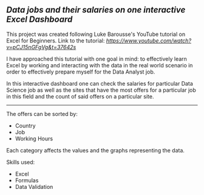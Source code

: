 ***Data jobs and their salaries on one interactive Excel Dashboard***
-
This project was created following Luke Barousse's YouTube tutorial on Excel for Beginners.
Link to the tutorial: *https://www.youtube.com/watch?v=pCJ15nGFgVg&t=37642s* 

I have approached this tutorial with one goal in mind: to effectively learn Excel by working and interacting with the data in the real world scenario in order to effectively prepare myself for the Data Analyst job.

In this interactive dashboard one can check the salaries for particular Data Science job as well as the sites that have the most offers for a particular job in this field and the count of said offers on a particular site.

---

The offers can be sorted by:
- Country
- Job
- Working Hours

Each category affects the values and the graphs representing the data. 

Skills used:
- Excel
- Formulas
- Data Validation
